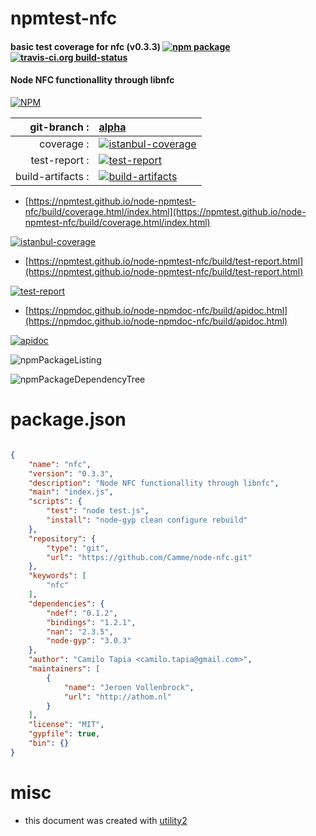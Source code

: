 # npmtest-nfc

#### basic test coverage for  nfc (v0.3.3)  [![npm package](https://img.shields.io/npm/v/npmtest-nfc.svg?style=flat-square)](https://www.npmjs.org/package/npmtest-nfc) [![travis-ci.org build-status](https://api.travis-ci.org/npmtest/node-npmtest-nfc.svg)](https://travis-ci.org/npmtest/node-npmtest-nfc)

#### Node NFC functionallity through libnfc

[![NPM](https://nodei.co/npm/nfc.png?downloads=true&downloadRank=true&stars=true)](https://www.npmjs.com/package/nfc)

| git-branch : | [alpha](https://github.com/npmtest/node-npmtest-nfc/tree/alpha)|
|--:|:--|
| coverage : | [![istanbul-coverage](https://npmtest.github.io/node-npmtest-nfc/build/coverage.badge.svg)](https://npmtest.github.io/node-npmtest-nfc/build/coverage.html/index.html)|
| test-report : | [![test-report](https://npmtest.github.io/node-npmtest-nfc/build/test-report.badge.svg)](https://npmtest.github.io/node-npmtest-nfc/build/test-report.html)|
| build-artifacts : | [![build-artifacts](https://npmtest.github.io/node-npmtest-nfc/glyphicons_144_folder_open.png)](https://github.com/npmtest/node-npmtest-nfc/tree/gh-pages/build)|

- [https://npmtest.github.io/node-npmtest-nfc/build/coverage.html/index.html](https://npmtest.github.io/node-npmtest-nfc/build/coverage.html/index.html)

[![istanbul-coverage](https://npmtest.github.io/node-npmtest-nfc/build/screenCapture.buildCi.browser.%252Ftmp%252Fbuild%252Fcoverage.lib.html.png)](https://npmtest.github.io/node-npmtest-nfc/build/coverage.html/index.html)

- [https://npmtest.github.io/node-npmtest-nfc/build/test-report.html](https://npmtest.github.io/node-npmtest-nfc/build/test-report.html)

[![test-report](https://npmtest.github.io/node-npmtest-nfc/build/screenCapture.buildCi.browser.%252Ftmp%252Fbuild%252Ftest-report.html.png)](https://npmtest.github.io/node-npmtest-nfc/build/test-report.html)

- [https://npmdoc.github.io/node-npmdoc-nfc/build/apidoc.html](https://npmdoc.github.io/node-npmdoc-nfc/build/apidoc.html)

[![apidoc](https://npmdoc.github.io/node-npmdoc-nfc/build/screenCapture.buildCi.browser.%252Ftmp%252Fbuild%252Fapidoc.html.png)](https://npmdoc.github.io/node-npmdoc-nfc/build/apidoc.html)

![npmPackageListing](https://npmtest.github.io/node-npmtest-nfc/build/screenCapture.npmPackageListing.svg)

![npmPackageDependencyTree](https://npmtest.github.io/node-npmtest-nfc/build/screenCapture.npmPackageDependencyTree.svg)



# package.json

```json

{
    "name": "nfc",
    "version": "0.3.3",
    "description": "Node NFC functionallity through libnfc",
    "main": "index.js",
    "scripts": {
        "test": "node test.js",
        "install": "node-gyp clean configure rebuild"
    },
    "repository": {
        "type": "git",
        "url": "https://github.com/Camme/node-nfc.git"
    },
    "keywords": [
        "nfc"
    ],
    "dependencies": {
        "ndef": "0.1.2",
        "bindings": "1.2.1",
        "nan": "2.3.5",
        "node-gyp": "3.0.3"
    },
    "author": "Camilo Tapia <camilo.tapia@gmail.com>",
    "maintainers": [
        {
            "name": "Jeroen Vollenbrock",
            "url": "http://athom.nl"
        }
    ],
    "license": "MIT",
    "gypfile": true,
    "bin": {}
}
```



# misc
- this document was created with [utility2](https://github.com/kaizhu256/node-utility2)
